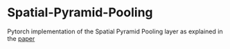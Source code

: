 # Spatial-Pyramid-Pooling

Pytorch implementation of the Spatial Pyramid Pooling layer as explained in the [paper](https://arxiv.org/abs/1406.4729)
